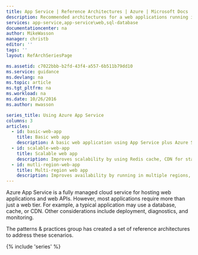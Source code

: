 ```yaml
---
title: App Service | Reference Architectures | Azure | Microsoft Docs
description: Recommended architectures for a web applications running in Microsoft Azure.
services: app-service,app-service\web,sql-database
documentationcenter: na
author: MikeWasson
manager: christb
editor: ''
tags: ''
layout: RefArchSeriesPage

ms.assetid: c7022bbb-b2fd-43f4-a557-6b511b79dd10
ms.service: guidance
ms.devlang: na
ms.topic: article
ms.tgt_pltfrm: na
ms.workload: na
ms.date: 10/26/2016
ms.author: mwasson

series_title: Using Azure App Service
columns: 3
articles:
  - id: basic-web-app
    title: Basic web app
    description: A basic web application using App Service plus Azure SQL Database.
  - id: scalable-web-app
    title: Scalable web app
    description: Improves scalability by using Redis cache, CDN for static content, and WebJobs for long-running background tasks.
  - id: mutli-region-web-app
    title: Multi-region web app
    description: Improves availability by running in multiple regions, using Traffic Manager to fail over if the primary region goes down.
---
```


Azure App Service is a fully managed cloud service for hosting web applications and web APIs. However, most applications require more than just a web tier. For example, a typical application may use a database, cache, or CDN. Other considerations include deployment, diagnostics, and monitoring.

The patterns &amp; practices group has created a set of reference architectures to address these scenarios.

{% include 'series' %}